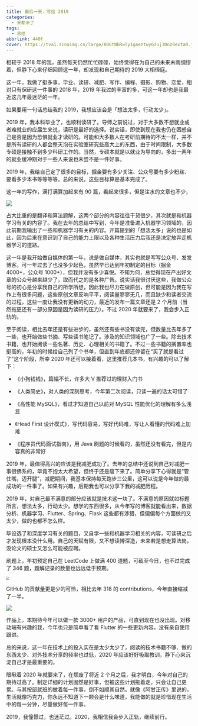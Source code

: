```yaml
---
title: 最后一天，写给 2019
categories:
  - 来都来了
tags:
  - 总结
abbrlink: 440f
cover: https://tva1.sinaimg.cn/large/006tNbRwly1gaeztwy6zuj30nz0exta0.jpg
---
```


相较于 2018 年的我，虽然每天仍然忙忙碌碌，始终觉得在为自己的未来未雨绸缪着，但静下心来仔细回顾这一年，却发现和自己期待的 2019 大相径庭。

这一年，我做了挺多事，毕业、读研、减肥、写作、编程、摄影、购物、恋爱，相对只有保研这一件事的 2018 年，2019 年我过的丰富的多，可这一年却也是我最近这几年最迷茫的一年。

如果要用一句话总结我的 2019，我想应该会是「想法太多，行动太少」。

2019 年，我本科毕业了，也顺利读研了。导师之前说过，对于大多数不想就业或者难就业的应届生来说，读研是最好的选择。说实话，即使到现在我也仍在困惑自己是否是因为恐惧就业才读研的。可能和大多数人在考研前期待的不太一样，并不是所有读研的人都会整天泡在实验室研究些高大上的东西，由于时间限制，大多数专硕是接触不到多少科研工作的。当然，专硕本就是以就业为导向的，多出一两年的就业缓冲期对于一些人来说也未尝不是一件好事。

2019 年，我给自己定了很多的目标，掘金要有多少关注、公众号要有多少粉丝、要看多少本书等等等等。总的来说，这些目标算是基本完成了。

这一年的写作，满打满算加起来有 90 篇，看起来很多，但是注水的文章也不少，

![](https://tva1.sinaimg.cn/large/006tNbRwly1gaerfpre3wj312m0qqadz.jpg)

占大比重的是翻译和算法题解，这两个部分的内容往往干货很少，其次就是和机器学习有关的内容了。我在去年的总结中写到，今年是准备进入机器学习领域的，因此前期我输出了一些和机器学习有关的内容。开篇提到的「想法太多」说的也是如此，因为后来在意识到了自己的能力上限以及各种生活压力后我还是决定放弃走机器学习的道路。

这一年是我开始做自媒体的第一年，说是做自媒体，其实也就是写写公众号、发发博客。可一年过去了也没多少起色，虽然早已达到年初制定的目标（掘金 4000+，公众号 1000+），但我并没有多少喜悦。不知为何，总觉得现在产出好文章的公众号越来越少了，取而代之的是各种广告。说实话我很讨厌这些，我做公众号的初心是分享我自己的所学所想，因此我也尽力在做原创，但可能是因为我在写作上有很多问题，这些原创文章反响平平，阅读量寥寥无几，而且缺少和读者交流的过程，这些一度让我没有更新的动力，最近的发布一篇文章还是 2 个月前（当然拖更还有一部分原因是因为读研的压力）。不过 2020 年就要来了，我会步入正轨的。

至于阅读，相比去年还是有些进步的，虽然还有些书没有读完，但数量比去年多了一些，也开始做些书摘、写些读书笔记了。涉及的知识领域也广了一些。除去技术书籍，也开始阅读一些名著、历史、心理相关的书籍了。不过一些书籍的搁置率也挺高的，年初的时候给自己列了个书单，但直到年底都还停留在“买了就是看过了”这个阶段，所幸 2020 年还可以接着看，这里推荐几本书，有兴趣的可以了解下：

- 《小狗钱钱》，篇幅不长，许多大 V 推荐过的理财入门书

- 《人类简史》，对人类的深刻思考，今年第二次阅读，只读一遍的话太可惜了

- 《高性能 MySQL》，看过才知道自己以前对 MySQL 性能优化的理解有多么浅显

- 《Head First 设计模式》，写代码容易，写好代码难，写让人看懂的代码难上加难

- 《程序员代码面试指南》，用 Java 刷题的时候看的，虽然还没有看完，但是内容真的非常好

2019 年，最值得高兴的应该是我减肥成功了。去年的总结中还说到自己对减肥一事很佛系的，毕竟不抱太大希望，但终于还是瘦下来了。简单分享下心得就是“管住嘴，迈开腿”，减肥期间，我基本保持每天跑步三公里，这可以说是今年做的最成功的一件事了。如果有兴趣，后期我也可以分享下我的减肥历程。

2019 年，对自己最不满意的部分应该就是技术这一块了。不满意的原因就如标题所言，想法太多，行动太少。想学的东西很多，从今年写的博客就能看出来，数据分析、机器学习、Flutter、Spring、Flask 这些都有涉猎，但偏偏每个方面做的又太少，做的也都不怎么样。

毕设选了和深度学习有关的题目，又自学一些和机器学习相关的内容，可读研之后才发现根本没什么用。自己的天赋有限，又不想读博深造，未来若是想走算法岗，没论文的硕士又怎么可能被应聘。

刷题上，年初预定自己在 LeetCode 上做满 400 道题，可截至今日，也不过完成了 346 题，题解记录的数量也远远低于预期。

<img src="https://tva1.sinaimg.cn/large/006tNbRwly1gaey3dzhrpj30ew0lst9u.jpg" style="zoom:50%;" />

GitHub 的贡献量更是少的可怜，相比去年 318 的 contributions，今年直接缩减了一半。

![](https://tva1.sinaimg.cn/large/006tNbRwly1gaey5aejx2j31600n20wq.jpg)

作品上，本期待今年可以做一款 3000+ 用户的产品，可直到现在也没出现。对移动端有兴趣的我，今年也只是简单看了看 Flutter 的一些更新内容，没有亲自使用跟进。

总的来说，这一年在技术上的投入实在是太少太少了，阅读的技术书籍不够、做的东西太少、对外技术分享的频率也过低，2020 年应该好好吸取教训，静下心来沉淀自己才是最重要的。

眼瞅着 2020 年就要来了，在颓废了将近 2 个月之后，我才明白，今年对自己的期待过高了。制定详细的计划固然是好事，但被这些计划拖着走，只会让自己更累。与其按部就班的做着每一件事，倒不如顺其自然。就像《阿甘正传》里说的，生活就像巧克力，你永远不知道下一颗会是什么味道，我能做的就是珍惜现在生活中的每一分钟，尽量做好每一件事。

2019，我憧憬过，也迷茫过。2020，我相信我会步入正轨，继续前行。
